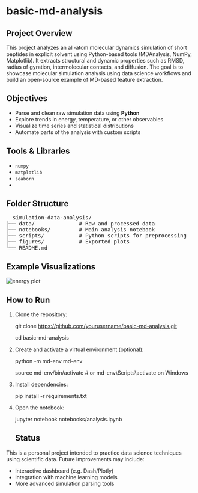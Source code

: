 # basic-md-analysis

## Project Overview

This project analyzes an all-atom molecular dynamics simulation of short peptides in explicit solvent using Python-based tools (MDAnalysis, NumPy, Matplotlib). It extracts structural and dynamic properties such as RMSD, radius of gyration, intermolecular contacts, and diffusion. The goal is to showcase molecular simulation analysis using data science workflows and build an open-source example of MD-based feature extraction.

## Objectives

- Parse and clean raw simulation data using **Python**
- Explore trends in energy, temperature, or other observables
- Visualize time series and statistical distributions
- Automate parts of the analysis with custom scripts

## Tools & Libraries

- `numpy`
- `matplotlib`
- `seaborn`
- 
## Folder Structure

<pre>
  simulation-data-analysis/ 
├── data/              # Raw and processed data 
├── notebooks/         # Main analysis notebook
├── scripts/           # Python scripts for preprocessing
├── figures/           # Exported plots
└── README.md
</pre>

## Example Visualizations

![energy plot](figures/energy_plot.png)

## How to Run

1. Clone the repository:

   git clone https://github.com/yourusername/basic-md-analysis.git
   
   cd basic-md-analysis

3. Create and activate a virtual environment (optional):

   python -m md-env md-env
   
   source md-env/bin/activate  # or md-env\Scripts\activate on Windows

4. Install dependencies:

   pip install -r requirements.txt

5. Open the notebook:

   jupyter notebook notebooks/analysis.ipynb

   ## Status

This is a personal project intended to practice data science techniques using scientific data. Future improvements may include:
- Interactive dashboard (e.g. Dash/Plotly)
- Integration with machine learning models
- More advanced simulation parsing tools


